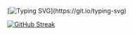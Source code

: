 [![Typing SVG](https://readme-typing-svg.herokuapp.com?font=Kode+Mono&pause=1000&color=49F781&random=false&width=435&lines=Programmer.)](https://git.io/typing-svg)

[![GitHub Streak](https://streak-stats.demolab.com?user=akshay-rajan&theme=shadow-green&hide_border=true)](https://git.io/streak-stats)


<!-- <a href="">![LinkedIn](https://img.shields.io/badge/linkedin-%230077B5.svg?style=for-the-badge&logo=linkedin&logoColor=white)<a>
<a href="https://leetcode.com/akshayrajan/">![LeetCode](https://img.shields.io/badge/LeetCode-000000?style=for-the-badge&logo=LeetCode&logoColor=#d16c06)<a>

<img height="32" width="32" src="https://cdn.jsdelivr.net/npm/simple-icons@v11/icons/django.svg" /> -->